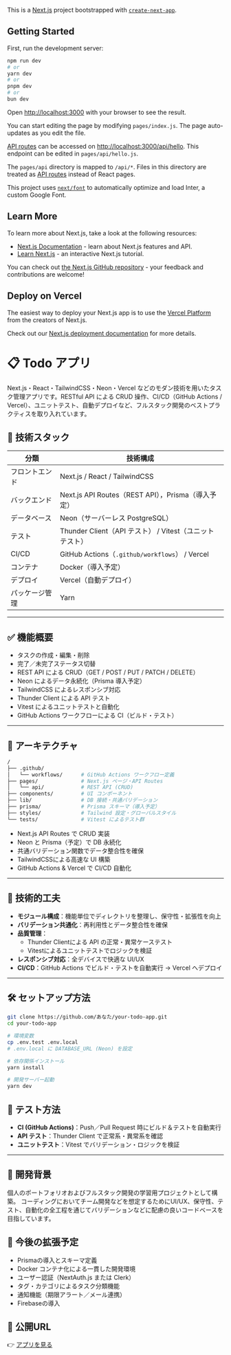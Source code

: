 This is a [Next.js](https://nextjs.org/) project bootstrapped with [`create-next-app`](https://github.com/vercel/next.js/tree/canary/packages/create-next-app).

## Getting Started

First, run the development server:

```bash
npm run dev
# or
yarn dev
# or
pnpm dev
# or
bun dev
```

Open [http://localhost:3000](http://localhost:3000) with your browser to see the result.

You can start editing the page by modifying `pages/index.js`. The page auto-updates as you edit the file.

[API routes](https://nextjs.org/docs/api-routes/introduction) can be accessed on [http://localhost:3000/api/hello](http://localhost:3000/api/hello). This endpoint can be edited in `pages/api/hello.js`.

The `pages/api` directory is mapped to `/api/*`. Files in this directory are treated as [API routes](https://nextjs.org/docs/api-routes/introduction) instead of React pages.

This project uses [`next/font`](https://nextjs.org/docs/basic-features/font-optimization) to automatically optimize and load Inter, a custom Google Font.

## Learn More

To learn more about Next.js, take a look at the following resources:

- [Next.js Documentation](https://nextjs.org/docs) - learn about Next.js features and API.
- [Learn Next.js](https://nextjs.org/learn) - an interactive Next.js tutorial.

You can check out [the Next.js GitHub repository](https://github.com/vercel/next.js/) - your feedback and contributions are welcome!

## Deploy on Vercel

The easiest way to deploy your Next.js app is to use the [Vercel Platform](https://vercel.com/new?utm_medium=default-template&filter=next.js&utm_source=create-next-app&utm_campaign=create-next-app-readme) from the creators of Next.js.

Check out our [Next.js deployment documentation](https://nextjs.org/docs/deployment) for more details.

# 📋 Todo アプリ

Next.js・React・TailwindCSS・Neon・Vercel などのモダン技術を用いたタスク管理アプリです。RESTful API による CRUD 操作、CI/CD（GitHub Actions / Vercel）、ユニットテスト、自動デプロイなど、フルスタック開発のベストプラクティスを取り入れています。


## 🚀 技術スタック

| 分類      | 技術構成                                         |
| ------- | -------------------------------------------- |
| フロントエンド | Next.js / React / TailwindCSS                |
| バックエンド  | Next.js API Routes（REST API），Prisma（導入予定）    |
| データベース  | Neon（サーバーレス PostgreSQL）                      |
| テスト     | Thunder Client（API テスト） / Vitest（ユニットテスト）    |
| CI/CD   | GitHub Actions（`.github/workflows`） / Vercel |
| コンテナ    | Docker（導入予定）                                 |
| デプロイ    | Vercel（自動デプロイ）                               |
| パッケージ管理 | Yarn                                         |
---

## ✅ 機能概要

* タスクの作成・編集・削除
* 完了／未完了ステータス切替
* REST API による CRUD（GET / POST / PUT / PATCH / DELETE）
* Neon によるデータ永続化（Prisma 導入予定）
* TailwindCSS によるレスポンシブ対応
* Thunder Client による API テスト
* Vitest によるユニットテストと自動化
* GitHub Actions ワークフローによる CI（ビルド・テスト）
---
## 🧠 アーキテクチャ

```bash
/
├── .github/
│   └── workflows/      # GitHub Actions ワークフロー定義
├── pages/              # Next.js ページ・API Routes
│   └── api/            # REST API (CRUD)
├── components/         # UI コンポーネント
├── lib/                # DB 接続・共通バリデーション
├── prisma/             # Prisma スキーマ（導入予定）
├── styles/             # Tailwind 設定・グローバルスタイル
└── tests/              # Vitest によるテスト群
```

* Next.js API Routes で CRUD 実装
* Neon と Prisma（予定）で DB 永続化
* 共通バリデーション関数でデータ整合性を確保
* TailwindCSSによる高速な UI 構築
* GitHub Actions & Vercel で CI/CD 自動化
---

## 🧩 技術的工夫

* **モジュール構成**：機能単位でディレクトリを整理し、保守性・拡張性を向上
* **バリデーション共通化**：再利用性とデータ整合性を確保
* **品質管理**：
  * Thunder Clientによる API の正常・異常ケーステスト
  * Vitestによるユニットテストでロジックを検証
* **レスポンシブ対応**：全デバイスで快適な UI/UX
* **CI/CD**：GitHub Actions でビルド・テストを自動実行 → Vercel へデプロイ
---

## 🛠 セットアップ方法

```bash
git clone https://github.com/あなた/your-todo-app.git
cd your-todo-app

# 環境変数
cp .env.test .env.local
# .env.local に DATABASE_URL (Neon) を設定

# 依存関係インストール
yarn install

# 開発サーバー起動
yarn dev
```
## 🔬 テスト方法

* **CI (GitHub Actions)**：Push／Pull Request 時にビルド＆テストを自動実行
* **API テスト**：Thunder Client で正常系・異常系を確認
* **ユニットテスト**：Vitest でバリデーション・ロジックを検証
---

## 🎯 開発背景

個人のポートフォリオおよびフルスタック開発の学習用プロジェクトとして構築。
コーディングにおいてチーム開発などを想定するためにUI/UX、保守性、テスト、自動化の全工程を通じてバリデーションなどに配慮の良いコードベースを目指しています。

## 🔮 今後の拡張予定

* Prismaの導入とスキーマ定義
* Docker コンテナ化による一貫した開発環境
* ユーザー認証（NextAuth.js または Clerk）
* タグ・カテゴリによるタスク分類機能
* 通知機能（期限アラート／メール連携）
* Firebaseの導入

## 🔗 公開URL
👉 [アプリを見る](https://my-todo-9h6e.vercel.app/)
